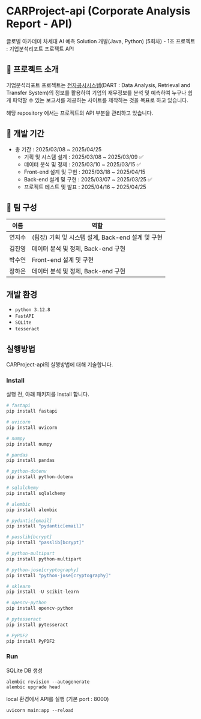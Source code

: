 # CARProject-api (Corporate Analysis Report - API)
글로벌 아카데미 차세대 AI 예측 Solution 개발(Java, Python) (5회차) - 1조 프로젝트 : 기업분석리포트 프로젝트 API

## 📌 프로젝트 소개
기업분석리포트 프로젝트는 [전자공시시스템](https://dart.fss.or.kr/main.do)(DART : Data Analysis, Retrieval and Transfer System)의 정보를 활용하여 기업의 재무정보를 분석 및 예측하여 누구나 쉽게 파악할 수 있는 보고서를 제공하는 사이트를 제작하는 것을 목표로 하고 있습니다.

해당 repository 에서는 프로젝트의 API 부분을 관리하고 있습니다.

## 📅 개발 기간
+ 총 기간 :  2025/03/08 ~ 2025/04/25
    + 기획 및 시스템 설계 : 2025/03/08 ~ 2025/03/09 ✅
    + 데이터 분석 및 정제 : 2025/03/10 ~ 2025/03/15 ✅
    + Front-end 설계 및 구현 : 2025/03/18 ~ 2025/04/15
    + Back-end 설계 및 구현 : 2025/03/07 ~ 2025/03/25 ✅
    + 프로젝트 테스트 및 발표 : 2025/04/16 ~ 2025/04/25

## 👤 팀 구성
|이름|역할|
|---|--------|
|연지수|(팀장) 기획 및 시스템 설계, Back-end 설계 및 구현|
|김진영|데이터 분석 및 정제, Back-end 구현|
|박수연|Front-end 설계 및 구현|
|장하은|데이터 분석 및 정제, Back-end 구현|

## 개발 환경
+ `python 3.12.8`
+ `FastAPI`
+ `SQLite`
+ `tesseract`

## 실행방법
CARProject-api의 실행방법에 대해 기술합니다.

### Install 
실행 전, 아래 패키지를 Install 합니다.
``` py
# fastapi
pip install fastapi

# uvicorn
pip install uvicorn

# numpy
pip install numpy

# pandas
pip install pandas

# python-dotenv
pip install python-dotenv

# sqlalchemy
pip install sqlalchemy

# alembic
pip install alembic

# pydantic[email]
pip install "pydantic[email]"

# passlib[bcrypt]
pip install "passlib[bcrypt]"

# python-multipart
pip install python-multipart

# python-jose[cryptography]
pip install "python-jose[cryptography]"

# sklearn
pip install -U scikit-learn

# opencv-python
pip install opencv-python

# pytesseract
pip install pytesseract

# PyPDF2
pip install PyPDF2
```

### Run
SQLite DB 생성
```
alembic revision --autogenerate
alembic upgrade head
```

local 환경에서 API를 실행 (기본 port : 8000)
```
uvicorn main:app --reload
```